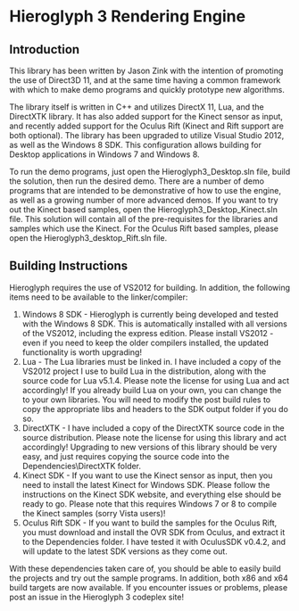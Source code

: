 # Hieroglyph 3 Rendering Engine

## Introduction

This library has been written by Jason Zink with the intention of promoting the use of Direct3D 11, and at the same time having a common framework with which to make demo programs and quickly prototype new algorithms.

The library itself is written in C++ and utilizes DirectX 11, Lua, and the DirectXTK library.  It has also added support for the Kinect sensor as input, and recently added support for the Oculus Rift (Kinect and Rift support are both optional).  The library has been upgraded to utilize Visual Studio 2012, as well as the Windows 8 SDK.  This configuration allows building for Desktop applications in Windows 7 and Windows 8.

To run the demo programs, just open the Hieroglyph3_Desktop.sln file, build the solution, then run the desired demo.  There are a number of demo programs that are intended to be demonstrative of how to use the engine, as well as a growing number of more advanced demos.  If you want to try out the Kinect based samples, open the Hieroglyph3_Desktop_Kinect.sln file.  This solution will contain all of the pre-requisites for the libraries and samples which use the Kinect.  For the Oculus Rift based samples, please open the Hieroglyph3_desktop_Rift.sln file.

## Building Instructions

Hieroglyph requires the use of VS2012 for building.  In addition, the following items need to be available to the linker/compiler:

1. Windows 8 SDK - Hieroglyph is currently being developed and tested with the Windows 8 SDK.  This is automatically installed with all versions of the VS2012, including the express edition.  Please install VS2012 - even if you need to keep the older compilers installed, the updated functionality is worth upgrading!
2. Lua - The Lua libraries must be linked in.  I have included a copy of the VS2012 project I use to build Lua in the distribution, along with the source code for Lua v5.1.4.  Please note the license for using Lua and act accordingly!  If you already build Lua on your own, you can change the to your own libraries.  You will need to modify the post build rules to copy the appropriate libs and headers to the SDK output folder if you do so.
3. DirectXTK - I have included a copy of the DirectXTK source code in the source distribution.  Please note the license for using this library and act accordingly!  Upgrading to new versions of this library should be very easy, and just requires copying the source code into the Dependencies\DirectXTK folder.
4. Kinect SDK - If you want to use the Kinect sensor as input, then you need to install the latest Kinect for Windows SDK.  Please follow the instructions on the Kinect SDK website, and everything else should be ready to go.  Please note that this requires Windows 7 or 8 to compile the Kinect samples (sorry Vista users)!
5. Oculus Rift SDK - If you want to build the samples for the Oculus Rift, you must download and install the OVR SDK from Oculus, and extract it to the Dependencies folder.  I have tested it with OculusSDK v0.4.2, and will update to the latest SDK versions as they come out.

With these dependencies taken care of, you should be able to easily build the projects and try out the sample programs.  In addition, both x86 and x64 build targets are now available.
If you encounter issues or problems, please post an issue in the Hieroglyph 3 codeplex site!
